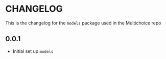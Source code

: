 # CHANGELOG

This is the changelog for the `models` package used in the Multichoice repo

## 0.0.1

* Initial set up `models`
